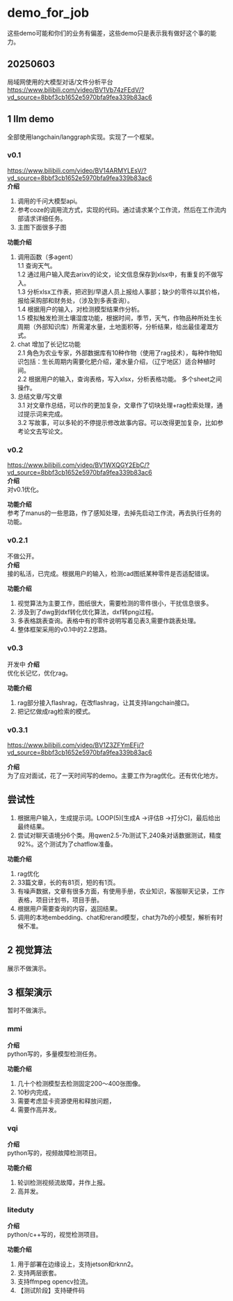 # demo_for_job  
这些demo可能和你们的业务有偏差，这些demo只是表示我有做好这个事的能力。
## 20250603
局域网使用的大模型对话/文件分析平台
https://www.bilibili.com/video/BV1Vb74zFEdV/?vd_source=8bbf3cb1652e5970bfa9fea339b83ac6




## 1 llm demo
全部使用langchain/langgraph实现。实现了一个框架。
### v0.1  
https://www.bilibili.com/video/BV14ARMYLEsV/?vd_source=8bbf3cb1652e5970bfa9fea339b83ac6   
**介绍**  
1. 调用的千问大模型api。   
2. 参考coze的调用流方式，实现的代码。通过请求某个工作流，然后在工作流内部请求详细任务。
3. 主图下面很多子图

**功能介绍**  
1. 调用函数（多agent）  
  1.1 查询天气。  
  1.2 通过用户输入爬去arixv的论文，论文信息保存到xlsx中，有重复的不做写入。  
  1.3 分析xlsx工作表，把迟到/早退人员上报给人事部；缺少的零件以其价格，报给采购部和财务处，（涉及到多表查询）。  
  1.4 根据用户的输入，对检测模型结果作分析。  
  1.5 模拟触发检测土壤湿度功能，根据时间，季节，天气，作物品种所处生长周期（外部知识库）所需灌水量，土地面积等，分析结果，给出最佳灌溉方式。
2. chat  增加了长记忆功能  
  2.1 角色为农业专家，外部数据库有10种作物（使用了rag技术），每种作物知识包括：生长周期内需要化肥介绍，灌水量介绍，（辽宁地区）适合种植时间。   
  2.2 根据用户的输入，查询表格，写入xlsx，分析表格功能。  多个sheet之间操作。  
3. 总结文章/写文章   
   3.1 对文章作总结，可以作的更加复杂，文章作了切块处理+rag检索处理，通过提示词来完成。  
   3.2 写故事，可以多轮的不停提示修改故事内容。可以改得更加复杂，比如参考论文去写论文。  
   
### v0.2
https://www.bilibili.com/video/BV1WXQGY2EbC/?vd_source=8bbf3cb1652e5970bfa9fea339b83ac6  
**介绍**   
对v0.1优化。  

**功能介绍**    
参考了manus的一些思路，作了感知处理，去掉先启动工作流，再去执行任务的功能。 
### v0.2.1
不做公开。  
**介绍**   
接的私活，已完成。根据用户的输入，检测cad图纸某种零件是否适配错误。 

**功能介绍**    
1. 视觉算法为主要工作，图纸很大，需要检测的零件很小，干扰信息很多。
2. 涉及到了dwg到dxf转化优化算法，dxf转png过程。
3. 多表格跳表查询。表格中有的零件说明写着见表3,需要作跳表处理。
4. 整体框架采用的v0.1中的2.2思路。

### v0.3
开发中
**介绍**   
优化长记忆，优化rag。

**功能介绍**    
1. rag部分接入flashrag，在改flashrag，让其支持langchain接口。
2. 把记忆做成rag检索的模式。

### v0.3.1
https://www.bilibili.com/video/BV1Z3ZFYmEFj/?vd_source=8bbf3cb1652e5970bfa9fea339b83ac6

**介绍**   
为了应对面试，花了一天时间写的demo。主要工作为rag优化。还有优化地方。
## 尝试性  
1. 根据用户输入，生成提示词。LOOP(5)[生成A ->评估B ->打分C]，最后给出最终结果。  
2. 尝试对聊天语境分6个类。用qwen2.5-7b测试下,240条对话数据测试，精度92%。这个测试为了chatflow准备。  

**功能介绍**    
1. rag优化
2. 33篇文章，长的有81页，短的有1页。
3. 有噪声数据，文章有很多方面，有使用手册，农业知识，客服聊天记录，工作表格，项目计划书，项目手册。
4. 根据用户需要查询的内容，返回结果。
5. 调用的本地embedding、chat和rerand模型，chat为7b的小模型，解析有时候不准。
## 2 视觉算法
展示不做演示。
## 3 框架演示
暂时不做演示。
### mmi
**介绍**  
python写的，多量模型检测任务。

**功能介绍** 
1. 几十个检测模型去检测固定200～400张图像。
2. 10秒内完成，
3. 需要考虑显卡资源使用和释放问题，
4. 需要作高并发。
### vqi
**介绍**  
python写的，视频故障检测项目。 

**功能介绍** 
1. 轮训检测视频流故障，并作上报。
2. 高并发。

### liteduty
**介绍**  
python/c++写的，视觉检测项目。

**功能介绍**  
1. 用于部署在边缘设上，支持jetson和rknn2。
2. 支持两层嵌套。
3. 支持ffmpeg opencv拉流。
4. 【测试阶段】支持硬件码



